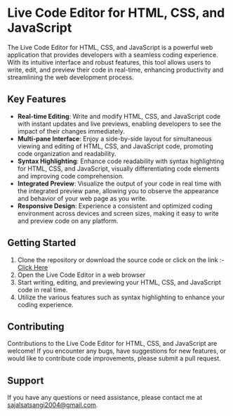 # Live Code Editor for HTML, CSS, and JavaScript

The Live Code Editor for HTML, CSS, and JavaScript is a powerful web application that provides developers with a seamless coding experience. With its intuitive interface and robust features, this tool allows users to write, edit, and preview their code in real-time, enhancing productivity and streamlining the web development process.

## Key Features

- **Real-time Editing**: Write and modify HTML, CSS, and JavaScript code with instant updates and live previews, enabling developers to see the impact of their changes immediately.
- **Multi-pane Interface**: Enjoy a side-by-side layout for simultaneous viewing and editing of HTML, CSS, and JavaScript code, promoting code organization and readability.
- **Syntax Highlighting**: Enhance code readability with syntax highlighting for HTML, CSS, and JavaScript, visually differentiating code elements and improving code comprehension.
- **Integrated Preview**: Visualize the output of your code in real time with the integrated preview pane, allowing you to observe the appearance and behavior of your web page as you write.
- **Responsive Design**: Experience a consistent and optimized coding environment across devices and screen sizes, making it easy to write and preview code on any platform.

## Getting Started

1. Clone the repository or download the source code or click on the link :-  [Click Here]([https://www.example.com](https://sajal-code-editor.netlify.app/))
2. Open the Live Code Editor in a web browser
3. Start writing, editing, and previewing your HTML, CSS, and JavaScript code in real time.
4. Utilize the various features such as syntax highlighting to enhance your coding experience.

## Contributing

Contributions to the Live Code Editor for HTML, CSS, and JavaScript are welcome! If you encounter any bugs, have suggestions for new features, or would like to contribute code improvements, please submit a pull request.

## Support

If you have any questions or need assistance, please contact me at sajalsatsangi2004@gmail.com.
